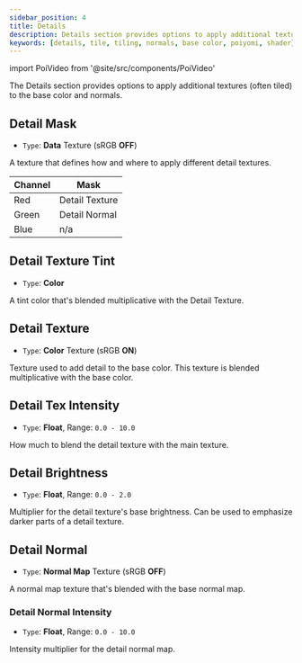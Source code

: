 ```yaml
---
sidebar_position: 4
title: Details
description: Details section provides options to apply additional textures and normals, often tiled, to the Material.
keywords: [details, tile, tiling, normals, base color, poiyomi, shader]
---
```

import PoiVideo from '@site/src/components/PoiVideo'

The Details section provides options to apply additional textures (often tiled) to the base color and normals.

## Detail Mask

- `Type`: **Data** Texture (sRGB **OFF**)

A texture that defines how and where to apply different detail textures.

| Channel | Mask |
|--|--|
| Red | Detail Texture |
| Green |  Detail Normal  |
| Blue | n/a |

## Detail Texture Tint

- `Type`: **Color**

A tint color that's blended multiplicative with the Detail Texture.

## Detail Texture

- `Type`: **Color** Texture (sRGB **ON**)

Texture used to add detail to the base color. This texture is blended multiplicative with the base color.

## Detail Tex Intensity

- `Type`: **Float**, Range: `0.0 - 10.0`

How much to blend the detail texture with the main texture.

## Detail Brightness

- `Type`: **Float**, Range: `0.0 - 2.0`

Multiplier for the detail texture's base brightness. Can be used to emphasize darker parts of a detail texture.

## Detail Normal

- `Type`: **Normal Map** Texture (sRGB **OFF**)

A normal map texture that's blended with the base normal map. 

### Detail Normal Intensity

- `Type`: **Float**, Range: `0.0 - 10.0`

Intensity multiplier for the detail normal map.
